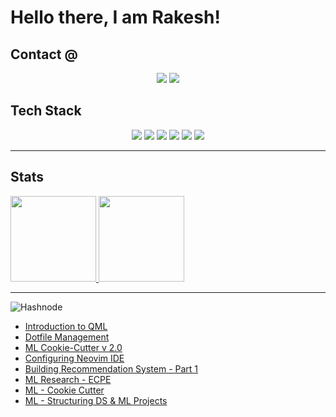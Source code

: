 <!--
<img align="center" width="40%" src="https://github.com/rvbug/rvbug/blob/main/QM.png" /> 
-->
# Hello there, I am Rakesh!


<p align="center"> 
  <!-- <img width="50%" src="" />  -->
</p>

## Contact @
<p align="center"> <img src="https://img.shields.io/badge/Rakesh-00aced.svg?style=flat&logo=linkedin"> 
<img src="https://img.shields.io/badge/Twitter-@rvbugged-181717.svg?style=flat&logo=Twitter"> </p>

## Tech Stack
<p align="center"> 
  <img src="https://img.shields.io/badge/-C-000?&logo=C">
  <img src="https://img.shields.io/badge/-Rust-000?&logo=Rust">
  <img src="https://img.shields.io/badge/-Python-000?&logo=Python">
  <img src="https://img.shields.io/badge/lua-%232C2D72.svg?style-plastic-green&logo=lua&logoColor=white">
  <img src="https://img.shields.io/badge/OCaml-%23E98407.svg?style-plastic-green&logo=ocaml&logoColor=white">
  <img src="https://img.shields.io/badge/swift-F54A2A?style-plastic-green&logo=swift&logoColor=white">
</p>

---
## Stats

<a href="https://rvbug.github.io/"><img height="137px" src="https://github-readme-stats.vercel.app/api?username=rvbug&hide_title=false&hide_border=false&show_icons=true&include_all_commits=true&count_private=true&line_height=21&text_color=000&icon_color=000&bg_color=0,ea6161,ffc64d,fffc4d,52fa5a&theme=graywhite" /><!-- wi*quL3fcV -->    <img height="137px" src="https://github-readme-stats.vercel.app/api/top-langs/?username=rvbug&hide=html&hide_title=true&hide_border=false&layout=compact&langs_count=10&exclude_repo=comp426,Redventures-Movie-Quotes&text_color=000&icon_color=fff&bg_color=0,52fa5a,4dfcff,c64dff&theme=graywhite" /></a>   

<!--
[![GitHub Streak](https://github-readme-streak-stats.herokuapp.com/?user=rvbug&theme=dark)](https://git.io/streak-stats) -->

---

![Hashnode](https://img.shields.io/badge/Hashnode-2962FF?style=for-the-badge&logo=hashnode&logoColor=white)
<!-- BLOG-POST-LIST:START -->

- [Introduction to QML](https://rvbug.hashnode.dev/introduction-to-qml)
- [Dotfile Management](https://rvbug.hashnode.dev/productivity-series-ii-dotfiles)
- [ML Cookie-Cutter v 2.0](https://rvbug.hashnode.dev/ml-cookie-cutter-v-20)
- [Configuring Neovim IDE](https://rvbug.hashnode.dev/configuring-neovim)  
- [Building Recommendation System - Part 1](https://rvbug.hashnode.dev/recommendation-systems-part-i)
- [ML Research - ECPE](https://rvbug.hashnode.dev/ml-research-emotional-cause-pair-extraction-ecpe)
- [ML - Cookie Cutter](https://rvbug.hashnode.dev/ml-cookie-cutter)  
- [ML - Structuring DS & ML Projects](https://rvbug.hashnode.dev/structuring-data-science-and-ml-projects)  

 


<!-- BLOG-POST-LIST:END -->



 <!-- Connect with me 
 <h3 align="left">Connect with me:</h3>
 <p align="left">
  
 <a href="https://twitter.com/rvbugged" target="blank"><img align="center" src="https://github.com/kmhmubin/kmhmubin/blob/master/assets/twitter.svg" alt="rvbugged" height="30" width="30" /></a>
 <a href="https://linkedin.com/in/idinc" target="blank"><img align="center" src="https://github.com/kmhmubin/kmhmubin/blob/master/assets/linkedin.svg" alt="kmhmubin" height="30" width="30" /></a>
 <a href="https://hashnode.com/@kmhmubin" target="blank"><img align="center" src="https://github.com/kmhmubin/kmhmubin/blob/master/assets/hashnode.svg" alt="kmhmubin" height="30" width="30" /></a>
 -->
  
 
